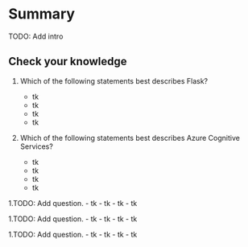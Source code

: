 # Summary

TODO: Add intro

## Check your knowledge

1. Which of the following statements best describes Flask?
	- tk
	- tk
	- tk
	- tk

1. Which of the following statements best describes Azure Cognitive Services?
	- tk
	- tk
	- tk
	- tk
	
1.TODO: Add question.
	- tk
	- tk
	- tk
	- tk

1.TODO: Add question.
	- tk
	- tk
	- tk
	- tk

1.TODO: Add question.
	- tk
	- tk
	- tk
	- tk